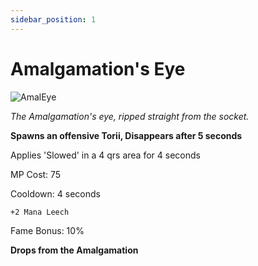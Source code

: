 ```yaml
---
sidebar_position: 1
---
```


# Amalgamation's Eye

![AmalEye](https://vwiki.valorserver.com/api/item/picture/amalgamation's%20eye)

<i>The Amalgamation's eye, ripped straight from the socket.</i>

**Spawns an offensive Torii, Disappears after 5 seconds**

Applies 'Slowed' in a 4 qrs area for 4 seconds

MP Cost: 75

Cooldown: 4 seconds

    +2 Mana Leech

Fame Bonus: 10%

**Drops from the Amalgamation**
